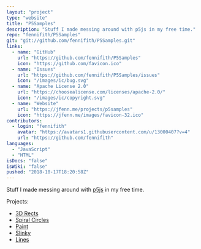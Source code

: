 ```yaml
---
layout: "project"
type: "website"
title: "P5Samples"
description: "Stuff I made messing around with p5js in my free time."
repo: "fennifith/P5Samples"
git: "git://github.com/fennifith/P5Samples.git"
links: 
  - name: "GitHub"
    url: "https://github.com/fennifith/P5Samples"
    icon: "https://github.com/favicon.ico"
  - name: "Issues"
    url: "https://github.com/fennifith/P5Samples/issues"
    icon: "/images/ic/bug.svg"
  - name: "Apache License 2.0"
    url: "https://choosealicense.com/licenses/apache-2.0/"
    icon: "/images/ic/copyright.svg"
  - name: "Website"
    url: "https://jfenn.me/projects/p5samples"
    icon: "https://jfenn.me/images/favicon-32.ico"
contributors: 
  - login: "fennifith"
    avatar: "https://avatars1.githubusercontent.com/u/13000407?v=4"
    url: "https://github.com/fennifith"
languages: 
  - "JavaScript"
  - "HTML"
isDocs: "false"
isWiki: "false"
pushed: "2018-10-17T18:20:58Z"
---
```


Stuff I made messing around with [p5js](https://p5js.org/) in my free time.

Projects:
- [3D Rects](https://jfenn.me/P5Samples/3drects/)
- [Spiral Circles](https://jfenn.me/P5Samples/spiralcircles/)
- [Paint](https://jfenn.me/P5Samples/paint/)
- [Slinky](https://jfenn.me/P5Samples/slinky/)
- [Lines](https://jfenn.me/P5Samples/lines/)
